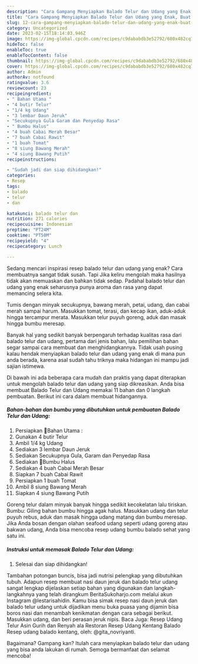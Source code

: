 ```yaml
---
description: "Cara Gampang Menyiapkan Balado Telur dan Udang yang Enak, Buat Buka Puasa Bisa Manjain Lidah"
title: "Cara Gampang Menyiapkan Balado Telur dan Udang yang Enak, Buat Buka Puasa Bisa Manjain Lidah"
slug: 12-cara-gampang-menyiapkan-balado-telur-dan-udang-yang-enak-buat-buka-puasa-bisa-manjain-lidah
category: Uncategorized
date: 2023-02-15T18:14:03.946Z
image: https://img-global.cpcdn.com/recipes/c9dababdb3e52792/680x482cq70/balado-telur-dan-udang-foto-resep-utama.jpg
hideToc: false
enableToc: true
enableTocContent: false
thumbnail: https://img-global.cpcdn.com/recipes/c9dababdb3e52792/680x482cq70/balado-telur-dan-udang-foto-resep-utama.jpg
cover: https://img-global.cpcdn.com/recipes/c9dababdb3e52792/680x482cq70/balado-telur-dan-udang-foto-resep-utama.jpg
author: Admin
authorAv: notfound
ratingvalue: 3.6
reviewcount: 23
recipeingredient:
- " Bahan Utama "
- "4 butir Telur"
- "1/4 kg Udang"
- "3 lembar Daun Jeruk"
- "Secukupnya Gula Garam dan Penyedap Rasa"
- " Bumbu Halus"
- "4 buah Cabai Merah Besar"
- "7 buah Cabai Rawit"
- "1 buah Tomat"
- "8 siung Bawang Merah"
- "4 siung Bawang Putih"
recipeinstructions:

- "Sudah jadi dan siap dihidangkan!"
categories:
- Resep
tags:
- balado
- telur
- dan

katakunci: balado telur dan 
nutrition: 271 calories
recipecuisine: Indonesian
preptime: "PT24M"
cooktime: "PT50M"
recipeyield: "4"
recipecategory: Lunch

---
```



Sedang mencari inspirasi resep balado telur dan udang yang enak? Cara membuatnya sangat tidak susah. Tapi Jika keliru mengolah maka hasilnya tidak akan memuaskan dan bahkan tidak sedap. Padahal balado telur dan udang yang enak seharusnya punya aroma dan rasa yang dapat memancing selera kita.


Tumis dengan minyak secukupnya, bawang merah, petai, udang, dan cabai merah sampai harum. Masukkan tomat, terasi, dan kecap ikan, aduk-aduk hingga tercampur merata. Masukkan telur puyuh goreng, aduk dan masak hingga bumbu meresap.

Banyak hal yang sedikit banyak berpengaruh terhadap kualitas rasa dari balado telur dan udang, pertama dari jenis bahan, lalu pemilihan bahan segar sampai cara membuat dan menghidangkannya. Tidak usah pusing kalau hendak menyiapkan balado telur dan udang yang enak di mana pun anda berada, karena asal sudah tahu triknya maka hidangan ini mampu jadi sajian istimewa.


Di bawah ini ada beberapa cara mudah dan praktis yang dapat diterapkan untuk mengolah balado telur dan udang yang siap dikreasikan. Anda bisa membuat Balado Telur dan Udang memakai 11 bahan dan 0 langkah pembuatan. Berikut ini cara dalam membuat hidangannya.

<!--inarticleads1-->

##### Bahan-bahan dan bumbu yang dibutuhkan untuk pembuatan Balado Telur dan Udang:

1. Persiapkan  💋Bahan Utama :
1. Gunakan 4 butir Telur
1. Ambil 1/4 kg Udang
1. Sediakan 3 lembar Daun Jeruk
1. Sediakan Secukupnya Gula, Garam dan Penyedap Rasa
1. Sediakan  💋Bumbu Halus
1. Sediakan 4 buah Cabai Merah Besar
1. Siapkan 7 buah Cabai Rawit
1. Persiapkan 1 buah Tomat
1. Ambil 8 siung Bawang Merah
1. Siapkan 4 siung Bawang Putih


Goreng telur dalam minyak banyak hingga sedikit kecokelatan lalu tiriskan. Bumbu: Giling bahan bumbu hingga agak halus. Masukkan udang dan telur puyuh rebus, aduk dan masak hingga udang matang dan bumbu meresap. Jika Anda bosan dengan olahan seafood udang seperti udang goreng atau bakwan udang, Anda bisa mencoba resep udang bumbu balado sehat yang satu ini. 

<!--inarticleads2-->

##### Instruksi untuk memasak Balado Telur dan Udang:


1. Selesai dan siap dihidangkan!

Tambahan potongan buncis, bisa jadi nutrisi pelengkap yang dibutuhkan tubuh. Adapun resep membuat nasi daun jeruk dan balado telur udang sangat lengkap dijelaskan setiap bahan yang digunakan dan langkah-langkahnya yang telah dirangkum BeritaSukoharjo.com melalui akun Instagram @lestarisahidin. Kamu bisa simak resep nasi daun jeruk dan balado telur udang untuk dijadikan menu buka puasa yang dijamin bisa boros nasi dan menambah kenikmatan dengan cara sebagai berikut. Masukkan udang, dan beri perasan jeruk nipis. Baca Juga: Resep Udang Telur Asin Gurih dan Renyah ala Restoran Resep Udang Kentang Balado Resep udang balado kentang, oleh: @gita_novriyanti. 

Bagaimana? Gampang kan? Itulah cara menyiapkan balado telur dan udang yang bisa anda lakukan di rumah. Semoga bermanfaat dan selamat mencoba!
